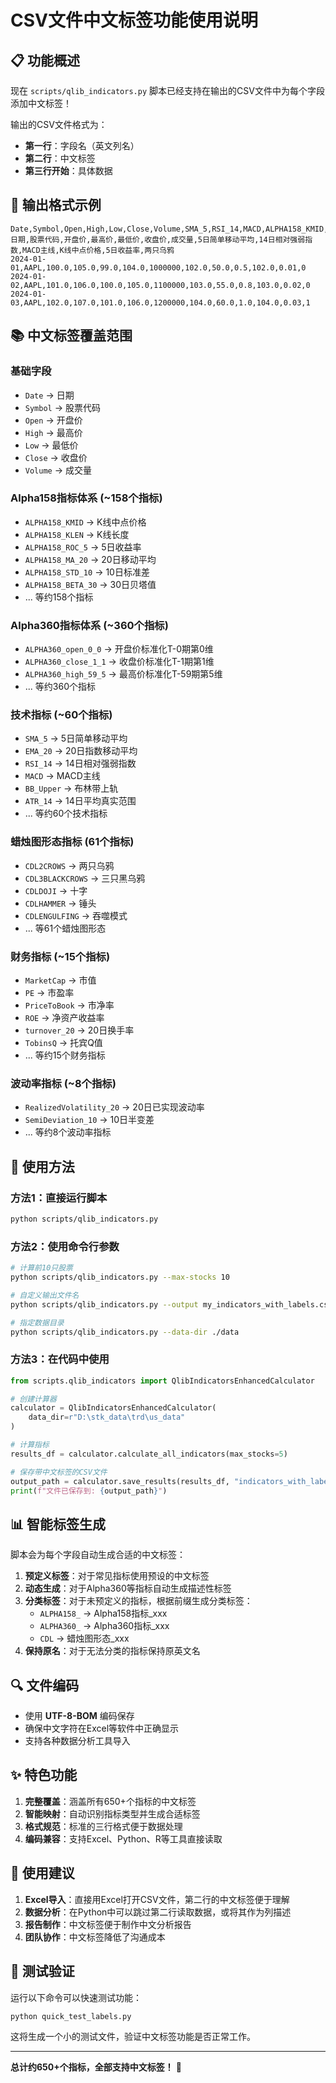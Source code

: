 # CSV文件中文标签功能使用说明

## 📋 功能概述

现在 `scripts/qlib_indicators.py` 脚本已经支持在输出的CSV文件中为每个字段添加中文标签！

输出的CSV文件格式为：
- **第一行**：字段名（英文列名）
- **第二行**：中文标签
- **第三行开始**：具体数据

## 🎯 输出格式示例

```csv
Date,Symbol,Open,High,Low,Close,Volume,SMA_5,RSI_14,MACD,ALPHA158_KMID,ALPHA158_ROC_5,CDL2CROWS
日期,股票代码,开盘价,最高价,最低价,收盘价,成交量,5日简单移动平均,14日相对强弱指数,MACD主线,K线中点价格,5日收益率,两只乌鸦
2024-01-01,AAPL,100.0,105.0,99.0,104.0,1000000,102.0,50.0,0.5,102.0,0.01,0
2024-01-02,AAPL,101.0,106.0,100.0,105.0,1100000,103.0,55.0,0.8,103.0,0.02,0
2024-01-03,AAPL,102.0,107.0,101.0,106.0,1200000,104.0,60.0,1.0,104.0,0.03,1
```

## 📚 中文标签覆盖范围

### 基础字段
- `Date` → 日期
- `Symbol` → 股票代码
- `Open` → 开盘价
- `High` → 最高价
- `Low` → 最低价
- `Close` → 收盘价
- `Volume` → 成交量

### Alpha158指标体系 (~158个指标)
- `ALPHA158_KMID` → K线中点价格
- `ALPHA158_KLEN` → K线长度
- `ALPHA158_ROC_5` → 5日收益率
- `ALPHA158_MA_20` → 20日移动平均
- `ALPHA158_STD_10` → 10日标准差
- `ALPHA158_BETA_30` → 30日贝塔值
- ... 等约158个指标

### Alpha360指标体系 (~360个指标)
- `ALPHA360_open_0_0` → 开盘价标准化T-0期第0维
- `ALPHA360_close_1_1` → 收盘价标准化T-1期第1维
- `ALPHA360_high_59_5` → 最高价标准化T-59期第5维
- ... 等约360个指标

### 技术指标 (~60个指标)
- `SMA_5` → 5日简单移动平均
- `EMA_20` → 20日指数移动平均
- `RSI_14` → 14日相对强弱指数
- `MACD` → MACD主线
- `BB_Upper` → 布林带上轨
- `ATR_14` → 14日平均真实范围
- ... 等约60个技术指标

### 蜡烛图形态指标 (61个指标)
- `CDL2CROWS` → 两只乌鸦
- `CDL3BLACKCROWS` → 三只黑乌鸦
- `CDLDOJI` → 十字
- `CDLHAMMER` → 锤头
- `CDLENGULFING` → 吞噬模式
- ... 等61个蜡烛图形态

### 财务指标 (~15个指标)
- `MarketCap` → 市值
- `PE` → 市盈率
- `PriceToBook` → 市净率
- `ROE` → 净资产收益率
- `turnover_20` → 20日换手率
- `TobinsQ` → 托宾Q值
- ... 等约15个财务指标

### 波动率指标 (~8个指标)
- `RealizedVolatility_20` → 20日已实现波动率
- `SemiDeviation_10` → 10日半变差
- ... 等约8个波动率指标

## 🚀 使用方法

### 方法1：直接运行脚本
```bash
python scripts/qlib_indicators.py
```

### 方法2：使用命令行参数
```bash
# 计算前10只股票
python scripts/qlib_indicators.py --max-stocks 10

# 自定义输出文件名
python scripts/qlib_indicators.py --output my_indicators_with_labels.csv

# 指定数据目录
python scripts/qlib_indicators.py --data-dir ./data
```

### 方法3：在代码中使用
```python
from scripts.qlib_indicators import QlibIndicatorsEnhancedCalculator

# 创建计算器
calculator = QlibIndicatorsEnhancedCalculator(
    data_dir=r"D:\stk_data\trd\us_data"
)

# 计算指标
results_df = calculator.calculate_all_indicators(max_stocks=5)

# 保存带中文标签的CSV文件
output_path = calculator.save_results(results_df, "indicators_with_labels.csv")
print(f"文件已保存到: {output_path}")
```

## 📊 智能标签生成

脚本会为每个字段自动生成合适的中文标签：

1. **预定义标签**：对于常见指标使用预设的中文标签
2. **动态生成**：对于Alpha360等指标自动生成描述性标签
3. **分类标签**：对于未预定义的指标，根据前缀生成分类标签：
   - `ALPHA158_` → Alpha158指标_xxx
   - `ALPHA360_` → Alpha360指标_xxx
   - `CDL` → 蜡烛图形态_xxx
4. **保持原名**：对于无法分类的指标保持原英文名

## 🔍 文件编码

- 使用 **UTF-8-BOM** 编码保存
- 确保中文字符在Excel等软件中正确显示
- 支持各种数据分析工具导入

## ✨ 特色功能

1. **完整覆盖**：涵盖所有650+个指标的中文标签
2. **智能映射**：自动识别指标类型并生成合适标签
3. **格式规范**：标准的三行格式便于数据处理
4. **编码兼容**：支持Excel、Python、R等工具直接读取

## 📝 使用建议

1. **Excel导入**：直接用Excel打开CSV文件，第二行的中文标签便于理解
2. **数据分析**：在Python中可以跳过第二行读取数据，或将其作为列描述
3. **报告制作**：中文标签便于制作中文分析报告
4. **团队协作**：中文标签降低了沟通成本

## 🎉 测试验证

运行以下命令可以快速测试功能：
```bash
python quick_test_labels.py
```

这将生成一个小的测试文件，验证中文标签功能是否正常工作。

---

**总计约650+个指标，全部支持中文标签！** 🎊 